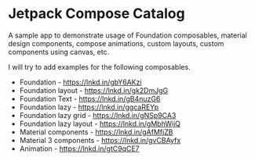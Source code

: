 # Jetpack Compose Catalog

A sample app to demonstrate usage of Foundation composables, material design components, compose animations, custom layouts, custom components using canvas, etc.

I will try to add examples for the following composables.

- Foundation - https://lnkd.in/gbY6AKzi
- Foundation layout - https://lnkd.in/gk2DmJgG
- Foundation Text - https://lnkd.in/gB4nuzG6
- Foundation lazy - https://lnkd.in/ggcaREYp
- Foundation lazy grid - https://lnkd.in/gNSp9CA3
- Foundation lazy layout - https://lnkd.in/gMbhWijQ
- Material components - https://lnkd.in/gAfMfjZB
- Material 3 components - https://lnkd.in/gvCBAyfx
- Animation - https://lnkd.in/gtC9qCE7
